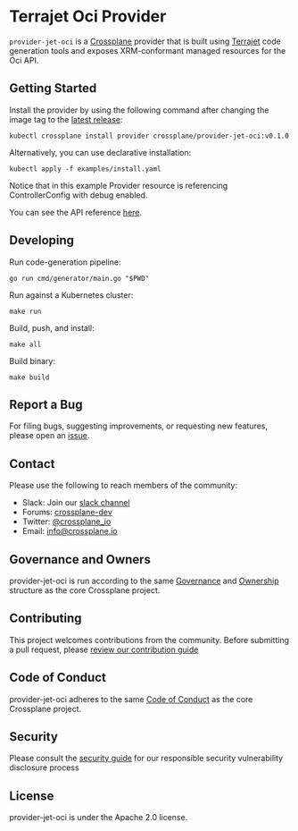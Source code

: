 # Terrajet Oci Provider

`provider-jet-oci` is a [Crossplane](https://crossplane.io/) provider that
is built using [Terrajet](https://github.com/crossplane/terrajet) code
generation tools and exposes XRM-conformant managed resources for the
Oci API.

## Getting Started

Install the provider by using the following command after changing the image tag
to the [latest release](https://github.com/crossplane-contrib/provider-jet-oci/releases):
```
kubectl crossplane install provider crossplane/provider-jet-oci:v0.1.0
```

Alternatively, you can use declarative installation:
```
kubectl apply -f examples/install.yaml
```

Notice that in this example Provider resource is referencing ControllerConfig with debug enabled.

You can see the API reference [here](https://doc.crds.dev/github.com/crossplane-contrib/provider-jet-oci).

## Developing

Run code-generation pipeline:
```console
go run cmd/generator/main.go "$PWD"
```

Run against a Kubernetes cluster:

```console
make run
```

Build, push, and install:

```console
make all
```

Build binary:

```console
make build
```

## Report a Bug

For filing bugs, suggesting improvements, or requesting new features, please
open an [issue](https://github.com/crossplane-contrib/provider-jet-oci/issues).

## Contact

Please use the following to reach members of the community:

* Slack: Join our [slack channel](https://slack.crossplane.io)
* Forums:
  [crossplane-dev](https://groups.google.com/forum/#!forum/crossplane-dev)
* Twitter: [@crossplane_io](https://twitter.com/crossplane_io)
* Email: [info@crossplane.io](mailto:info@crossplane.io)

## Governance and Owners

provider-jet-oci is run according to the same
[Governance](https://github.com/crossplane/crossplane/blob/master/GOVERNANCE.md)
and [Ownership](https://github.com/crossplane/crossplane/blob/master/OWNERS.md)
structure as the core Crossplane project.

## Contributing

This project welcomes contributions from the community. Before submitting a pull request, please [review our contribution guide](./CONTRIBUTING.md)

## Code of Conduct

provider-jet-oci adheres to the same [Code of
Conduct](https://github.com/crossplane/crossplane/blob/master/CODE_OF_CONDUCT.md)
as the core Crossplane project.

## Security

Please consult the [security guide](./SECURITY.md) for our responsible security vulnerability disclosure process

## License

provider-jet-oci is under the Apache 2.0 license.
